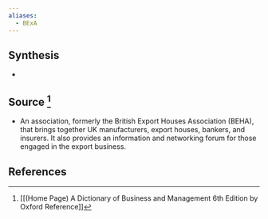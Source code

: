 ```yaml
---
aliases:
  - BExA
---
```

## Synthesis
- 
## Source [^1]
- An association, formerly the British Export Houses Association (BEHA), that brings together UK manufacturers, export houses, bankers, and insurers. It also provides an information and networking forum for those engaged in the export business.
## References

[^1]: [[(Home Page) A Dictionary of Business and Management 6th Edition by Oxford Reference]]